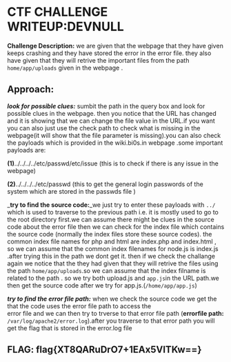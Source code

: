 # CTF CHALLENGE WRITEUP:DEVNULL
**Challenge Description:** we are given that the webpage that they have given keeps crashing and they have stored the error in the 
error file. they also have given that they will retrive the important files from the path `home/app/uploads` given in the webpage 
.

## **Approach:** 
 _**look for possible clues:**_ sumbit the path in the query box and look for possible clues in the webpage. then  you notice that
the URL has changed and it is showing that we can change the file value in the URL.if you want you can also just use the check path to 
check what is missing in the webpage(it will show that the file parameter is missing).you can also check the payloads which is provided in the
wiki.bi0s.in webpage .some important payloads are:

**(1)**../../../../etc/passwd/etc/issue (this is to check if there is any issue in the webpage)

**(2)**../../../../etc/passwd (this to get the general login passwords of the system which are stored in the passwds file )

_**try to find the source code:**_we just try to enter these payloads with `../` which is used to traverse to the previous path 
i.e. it is mostly used to go to the root directory first.we can assume there might be clues in the source code about the error file
then we can  check for the index file which contains the source code (normally the index files store these source codes). the common index 
file names for php and html are index.php and index.html , so we can assume that the common index filenames for node.js is  index.js
.after trying this in the path we dont get it. then if we check the challange again we notice that the they had given that they will
retrive the files using the path `home/app/uploads`.so we can assume that the index filname is related to the path . so we try both 
upload.js and `app.js`in the URL path.we then get the source code after we try for app.js.(`/home/app/app.js`)

_**try to find the error file path:**_ when we check the source code we get the that the code uses the error file path to access the  
error file and we can then try to trverse to that error file path (**errorfile path:** `/var/log/apache2/error.log`).after you traverse to that
error path you will get the flag that is stored in the error.log file
## **FLAG:** flag{XT8QARuDrO7+1EAx5VITKw==}
